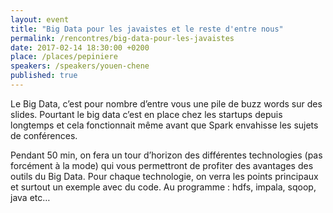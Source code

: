 ```yaml
---
layout: event
title: "Big Data pour les javaistes et le reste d'entre nous"
permalink: /rencontres/big-data-pour-les-javaistes
date: 2017-02-14 18:30:00 +0200
place: /places/pepiniere
speakers: /speakers/youen-chene
published: true
---
```


Le Big Data, c’est pour nombre d’entre vous une pile de buzz words sur des slides. Pourtant le big data c’est en place chez les startups depuis longtemps et cela fonctionnait même avant que Spark envahisse les sujets de conférences.

Pendant 50 min, on fera un tour d’horizon des différentes technologies (pas forcément à la mode) qui vous permettront de profiter des avantages des outils du Big Data. Pour chaque technologie, on verra les points principaux et surtout un exemple avec du code. Au programme : hdfs, impala, sqoop, java etc…
